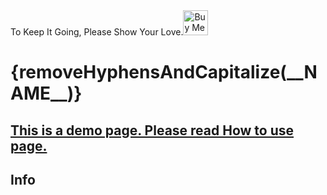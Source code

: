 <script lang="ts">
  import { removeHyphensAndCapitalize, HomeCards, SupportBanner, TechInfo, BellActiveAltOutline, insertObjectToArray, excludeByTitle, cards, info, pkg } from 'runes-webkit';
  import { A } from 'svelte-5-ui-lib';
  const cardsToExclude = ['Seven Props']
  const brand = {
    title: 'Brands, Regular, and Solid Icons',
    description: '2000+ SVG Icons.',
    icon: BellActiveAltOutline,
    icon_class: 'text-green-500'
  }
  let filteredCards = $state(insertObjectToArray(excludeByTitle(cards, cardsToExclude), brand, 2))

  const runaticsVersion = __RUNATICS_VERSION__;
  const runesMetaTagsVersion = __RUNES_METATAGS_VERSION__;
  let newPkg = $state({...pkg, runaticsVersion, runesMetaTagsVersion})
</script>

<div class="relative h-full max-w-7xl mx-auto overflow-y-auto px-8">
<SupportBanner>
    To Keep It Going, Please Show Your Love.<a href='https://ko-fi.com/Z8Z2CHALG' target='_blank'><img height='40' style='border:0px;height:40px;' src='https://storage.ko-fi.com/cdn/kofi3.png?v=3' alt='Buy Me a Coffee at ko-fi.com' /></a>
</SupportBanner>

<h1 class='flex justify-center my-8'>{removeHyphensAndCapitalize(__NAME__)}</h1>
<h2 class='flex justify-center my-8'><A href ='/how-to-use' aclass='underline'>This is a demo page. Please read  How to use page.</A> </h2>
<HomeCards cards={filteredCards}/>
<h2 class='flex justify-center my-8'>Info</h2>
<HomeCards cards={info} />
<TechInfo {...newPkg} />
</div>
